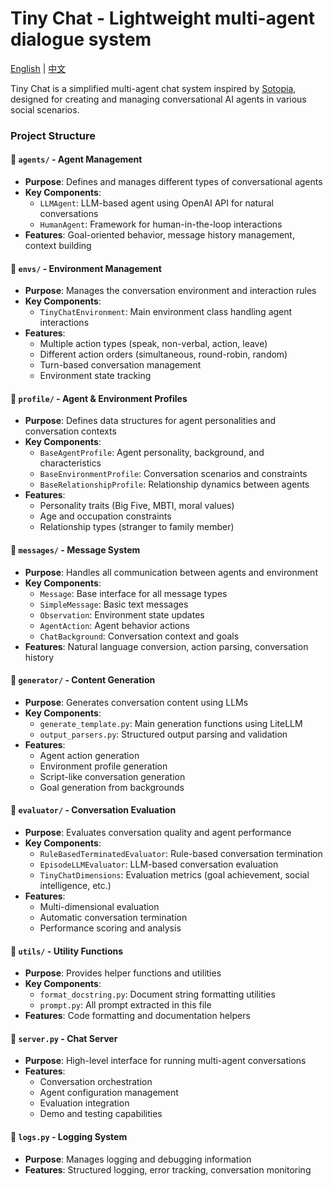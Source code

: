 # Tiny Chat - Lightweight multi-agent dialogue system

[English](/tiny-chat/tiny_chat/README.md) | [中文](/tiny-chat/tiny_chat/README_zh.md)

Tiny Chat is a simplified multi-agent chat system inspired by [Sotopia](https://github.com/sotopia-lab/sotopia), designed for creating and managing conversational AI agents in various social scenarios.

### Project Structure

#### 📁 `agents/` - Agent Management
- **Purpose**: Defines and manages different types of conversational agents
- **Key Components**:
  - `LLMAgent`: LLM-based agent using OpenAI API for natural conversations
  - `HumanAgent`: Framework for human-in-the-loop interactions
- **Features**: Goal-oriented behavior, message history management, context building

#### 📁 `envs/` - Environment Management  
- **Purpose**: Manages the conversation environment and interaction rules
- **Key Components**:
  - `TinyChatEnvironment`: Main environment class handling agent interactions
- **Features**: 
  - Multiple action types (speak, non-verbal, action, leave)
  - Different action orders (simultaneous, round-robin, random)
  - Turn-based conversation management
  - Environment state tracking

#### 📁 `profile/` - Agent & Environment Profiles
- **Purpose**: Defines data structures for agent personalities and conversation contexts
- **Key Components**:
  - `BaseAgentProfile`: Agent personality, background, and characteristics
  - `BaseEnvironmentProfile`: Conversation scenarios and constraints
  - `BaseRelationshipProfile`: Relationship dynamics between agents
- **Features**: 
  - Personality traits (Big Five, MBTI, moral values)
  - Age and occupation constraints
  - Relationship types (stranger to family member)

#### 📁 `messages/` - Message System
- **Purpose**: Handles all communication between agents and environment
- **Key Components**:
  - `Message`: Base interface for all message types
  - `SimpleMessage`: Basic text messages
  - `Observation`: Environment state updates
  - `AgentAction`: Agent behavior actions
  - `ChatBackground`: Conversation context and goals
- **Features**: Natural language conversion, action parsing, conversation history

#### 📁 `generator/` - Content Generation
- **Purpose**: Generates conversation content using LLMs
- **Key Components**:
  - `generate_template.py`: Main generation functions using LiteLLM
  - `output_parsers.py`: Structured output parsing and validation
- **Features**:
  - Agent action generation
  - Environment profile generation
  - Script-like conversation generation
  - Goal generation from backgrounds

#### 📁 `evaluator/` - Conversation Evaluation
- **Purpose**: Evaluates conversation quality and agent performance
- **Key Components**:
  - `RuleBasedTerminatedEvaluator`: Rule-based conversation termination
  - `EpisodeLLMEvaluator`: LLM-based conversation evaluation
  - `TinyChatDimensions`: Evaluation metrics (goal achievement, social intelligence, etc.)
- **Features**: 
  - Multi-dimensional evaluation
  - Automatic conversation termination
  - Performance scoring and analysis

#### 📁 `utils/` - Utility Functions
- **Purpose**: Provides helper functions and utilities
- **Key Components**:
  - `format_docstring.py`: Document string formatting utilities
  - `prompt.py`: All prompt extracted in this file
- **Features**: Code formatting and documentation helpers

#### 📁 `server.py` - Chat Server
- **Purpose**: High-level interface for running multi-agent conversations
- **Features**:
  - Conversation orchestration
  - Agent configuration management
  - Evaluation integration
  - Demo and testing capabilities

#### 📁 `logs.py` - Logging System
- **Purpose**: Manages logging and debugging information
- **Features**: Structured logging, error tracking, conversation monitoring

